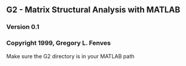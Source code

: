 ## G2 - Matrix Structural Analysis with MATLAB
### Version 0.1
### Copyright 1999, Gregory L. Fenves

Make sure the G2 directory is in your MATLAB path
